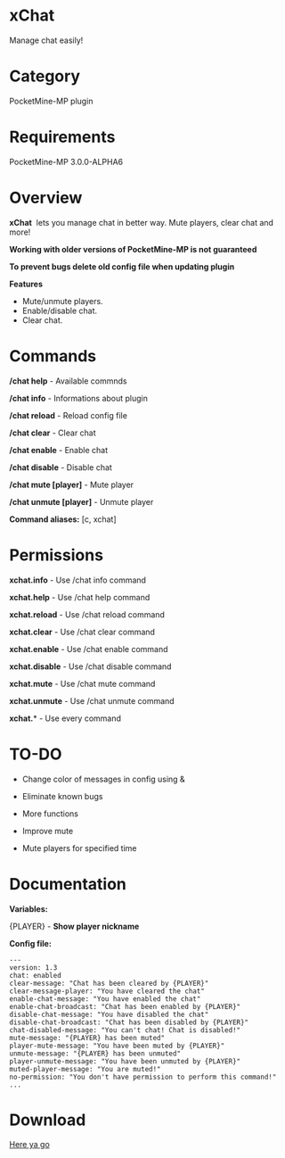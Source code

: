 # xChat
Manage chat easily!

# Category
PocketMine-MP plugin

# Requirements
PocketMine-MP 3.0.0-ALPHA6

# Overview
**xChat**  lets you manage chat in better way. Mute players, clear chat and more!

**Working with older versions of PocketMine-MP is not guaranteed**

**To prevent bugs delete old config file when updating plugin**

**Features**
- Mute/unmute players.
- Enable/disable chat.
- Clear chat.

# Commands
**/chat help** - Available commnds

**/chat info** - Informations about plugin

**/chat reload** - Reload config file

**/chat clear** - Clear chat

**/chat enable** - Enable chat

**/chat disable** - Disable chat

**/chat mute [player]** - Mute player

**/chat unmute [player]** - Unmute player

**Command aliases:** [c, xchat]

# Permissions
**xchat.info** - Use /chat info command

**xchat.help** - Use /chat help command

**xchat.reload** - Use /chat reload command

**xchat.clear** - Use /chat clear command

**xchat.enable** - Use /chat enable command

**xchat.disable** - Use /chat disable command

**xchat.mute** - Use /chat mute command

**xchat.unmute** - Use /chat unmute command

**xchat.*** - Use every command

# TO-DO
- Change color of messages in config using &

- Eliminate known bugs

- More functions

- Improve mute

- Mute players for specified time

# Documentation
**Variables:**

{PLAYER} - **Show player nickname**

**Config file:**
```
---
version: 1.3
chat: enabled
clear-message: "Chat has been cleared by {PLAYER}"
clear-message-player: "You have cleared the chat"
enable-chat-message: "You have enabled the chat"
enable-chat-broadcast: "Chat has been enabled by {PLAYER}"
disable-chat-message: "You have disabled the chat"
disable-chat-broadcast: "Chat has been disabled by {PLAYER}"
chat-disabled-message: "You can't chat! Chat is disabled!"
mute-message: "{PLAYER} has been muted"
player-mute-message: "You have been muted by {PLAYER}"
unmute-message: "{PLAYER} has been unmuted"
player-unmute-message: "You have been unmuted by {PLAYER}"
muted-player-message: "You are muted!"
no-permission: "You don't have permission to perform this command!"
...
```

# Download
[Here ya go](https://github.com/Rysieku/xChat/releases)
